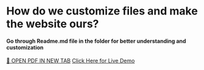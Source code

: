 <h1>How do we customize files and make the website ours?</h1>
<h4>Go through Readme.md file in the folder for better understanding and customization</h4>
<a href="public/README.pdf" target="_blank">📄 OPEN PDF IN NEW TAB</a>
<a href="https://birthday-template-shashank.netlify.app">Click Here for Live Demo</a>


